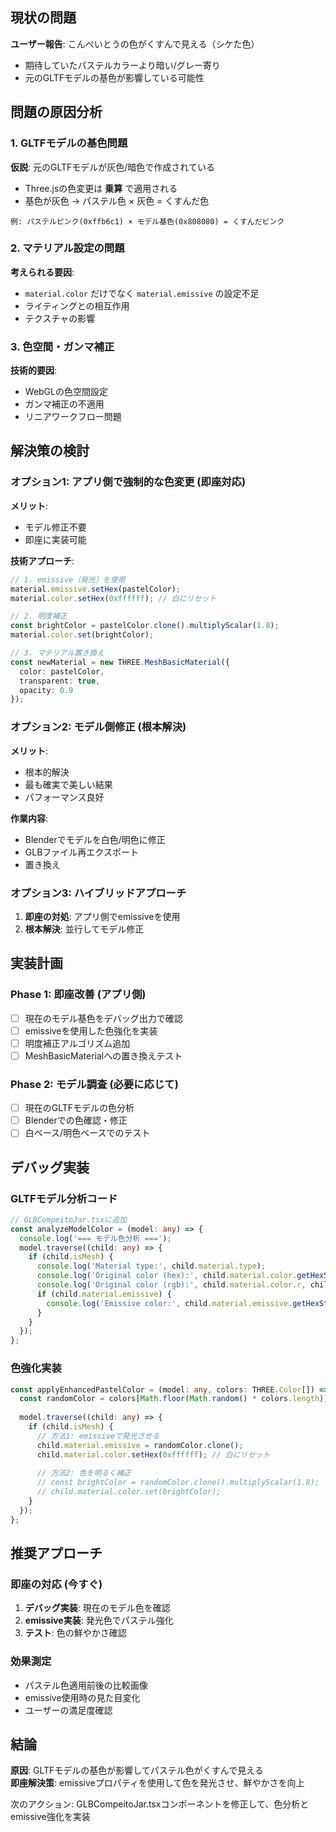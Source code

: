 
## 現状の問題

**ユーザー報告**: こんぺいとうの色がくすんで見える（シケた色）
- 期待していたパステルカラーより暗い/グレー寄り
- 元のGLTFモデルの基色が影響している可能性

## 問題の原因分析

### 1. GLTFモデルの基色問題

**仮説**: 元のGLTFモデルが灰色/暗色で作成されている
- Three.jsの色変更は **乗算** で適用される
- 基色が灰色 → パステル色 × 灰色 = くすんだ色

```
例: パステルピンク(0xffb6c1) × モデル基色(0x808080) = くすんだピンク
```

### 2. マテリアル設定の問題

**考えられる要因**:
- `material.color` だけでなく `material.emissive` の設定不足
- ライティングとの相互作用
- テクスチャの影響

### 3. 色空間・ガンマ補正

**技術的要因**:
- WebGLの色空間設定
- ガンマ補正の不適用
- リニアワークフロー問題

## 解決策の検討

### オプション1: アプリ側で強制的な色変更 (即座対応)

**メリット**:
- モデル修正不要
- 即座に実装可能

**技術アプローチ**:
```typescript
// 1. emissive（発光）を使用
material.emissive.setHex(pastelColor);
material.color.setHex(0xffffff); // 白にリセット

// 2. 明度補正
const brightColor = pastelColor.clone().multiplyScalar(1.8);
material.color.set(brightColor);

// 3. マテリアル置き換え
const newMaterial = new THREE.MeshBasicMaterial({
  color: pastelColor,
  transparent: true,
  opacity: 0.9
});
```

### オプション2: モデル側修正 (根本解決)

**メリット**:
- 根本的解決
- 最も確実で美しい結果
- パフォーマンス良好

**作業内容**:
- Blenderでモデルを白色/明色に修正
- GLBファイル再エクスポート
- 置き換え

### オプション3: ハイブリッドアプローチ

1. **即座の対処**: アプリ側でemissiveを使用
2. **根本解決**: 並行してモデル修正

## 実装計画

### Phase 1: 即座改善 (アプリ側)
- [ ] 現在のモデル基色をデバッグ出力で確認
- [ ] emissiveを使用した色強化を実装
- [ ] 明度補正アルゴリズム追加
- [ ] MeshBasicMaterialへの置き換えテスト

### Phase 2: モデル調査 (必要に応じて)
- [ ] 現在のGLTFモデルの色分析
- [ ] Blenderでの色確認・修正
- [ ] 白ベース/明色ベースでのテスト

## デバッグ実装

### GLTFモデル分析コード
```typescript
// GLBCompeitoJar.tsxに追加
const analyzeModelColor = (model: any) => {
  console.log('=== モデル色分析 ===');
  model.traverse((child: any) => {
    if (child.isMesh) {
      console.log('Material type:', child.material.type);
      console.log('Original color (hex):', child.material.color.getHexString());
      console.log('Original color (rgb):', child.material.color.r, child.material.color.g, child.material.color.b);
      if (child.material.emissive) {
        console.log('Emissive color:', child.material.emissive.getHexString());
      }
    }
  });
};
```

### 色強化実装

```typescript
const applyEnhancedPastelColor = (model: any, colors: THREE.Color[]) => {
  const randomColor = colors[Math.floor(Math.random() * colors.length)];
  
  model.traverse((child: any) => {
    if (child.isMesh) {
      // 方法1: emissiveで発光させる
      child.material.emissive = randomColor.clone();
      child.material.color.setHex(0xffffff); // 白にリセット
      
      // 方法2: 色を明るく補正
      // const brightColor = randomColor.clone().multiplyScalar(1.8);
      // child.material.color.set(brightColor);
    }
  });
};
```

## 推奨アプローチ

### 即座の対応 (今すぐ)
1. **デバッグ実装**: 現在のモデル色を確認
2. **emissive実装**: 発光色でパステル強化
3. **テスト**: 色の鮮やかさ確認

### 効果測定
- パステル色適用前後の比較画像
- emissive使用時の見た目変化
- ユーザーの満足度確認

## 結論

**原因**: GLTFモデルの基色が影響してパステル色がくすんで見える  
**即座解決策**: emissiveプロパティを使用して色を発光させ、鮮やかさを向上

次のアクション: GLBCompeitoJar.tsxコンポーネントを修正して、色分析とemissive強化を実装